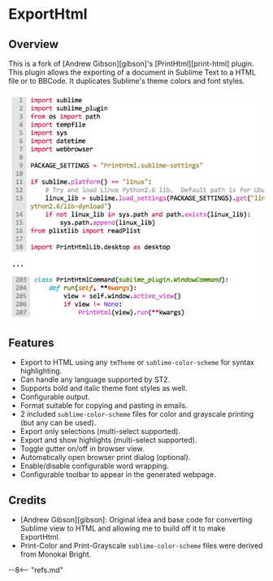 # ExportHtml

## Overview

This is a fork of [Andrew Gibson][gibson]'s [PrintHtml][print-html] plugin.  This plugin allows the exporting of a document in Sublime Text to a HTML file or to BBCode.  It duplicates Sublime's theme colors and font styles.

![preview](images/preview.png)

## Features

- Export to HTML using any `tmTheme` or `sublime-color-scheme` for syntax highlighting.
- Can handle any language supported by ST2.
- Supports bold and italic theme font styles as well.
- Configurable output.
- Format suitable for copying and pasting in emails.
- 2 included `sublime-color-scheme` files for color and grayscale printing (but any can be used).
- Export only selections (multi-select supported).
- Export and show highlights (multi-select supported).
- Toggle gutter on/off in browser view.
- Automatically open browser print dialog (optional).
- Enable/disable configurable word wrapping.
- Configurable toolbar to appear in the generated webpage.

## Credits

- [Andrew Gibson][gibson]: Original idea and base code for converting Sublime view to HTML and allowing me to build off it to make ExportHtml.
- Print-Color and Print-Grayscale `sublime-color-scheme` files were derived from Monokai Bright.

--8<-- "refs.md"
